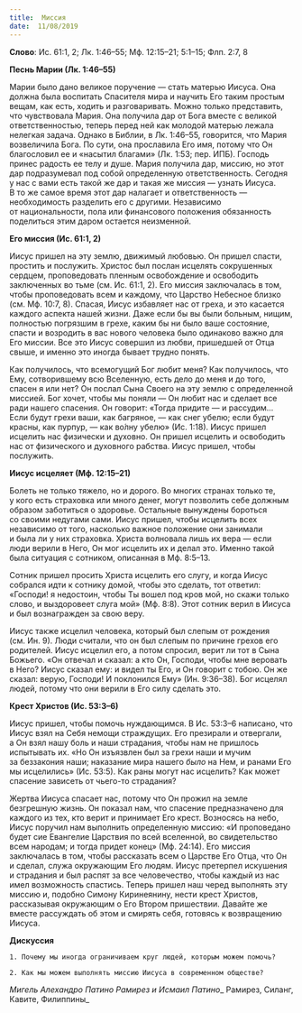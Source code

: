 ```yaml
---
title:  Миссия
date:  11/08/2019
---
```


**Слово**: Ис. 61:1, 2; Лк. 1:46–55; Мф. 12:15–21; 5:1–15; Флп. 2:7, 8

**Песнь Марии (Лк. 1:46–55)**

Марии было дано великое поручение — стать матерью Иисуса. Она должна была воспитать Спасителя мира и научить Его таким простым вещам, как есть, ходить и разговаривать. Можно только представить, что чувствовала Мария. Она получила дар от Бога вместе с великой ответственностью, теперь перед ней как молодой матерью лежала нелегкая задача. Однако в Библии, в Лк. 1:46–55, говорится, что Мария возвеличила Бога. По сути, она прославила Его имя, потому что Он благословил ее и «насытил благами» (Лк. 1:53; пер. ИПБ). Господь принес радость ее телу и душе. Мария получила дар, миссию, но этот дар подразумевал под собой определенную ответственность. Сегодня у нас с вами есть такой же дар и такая же миссия — узнать Иисуса. В то же самое время этот дар налагает и ответственность — необходимость разделить его с другими. Независимо от национальности, пола или финансового положения обязанность поделиться этим даром остается неизменной.

**Его миссия (Ис. 61:1, 2)**

Иисус пришел на эту землю, движимый любовью. Он пришел спасти, простить и послужить. Христос был послан исцелять сокрушенных сердцем, проповедовать пленным освобождение и освободить заключенных во тьме (см. Ис. 61:1, 2). Его миссия заключалась в том, чтобы проповедовать всем и каждому, что Царство Небесное близко (см. Мф. 10:7, 8). Спасая, Иисус избавляет нас от греха, и это касается каждого аспекта нашей жизни. Даже если бы вы были больным, нищим, полностью погрязшим в грехе, каким бы ни было ваше состояние, спасти и возродить в вас нового человека было одинаково важно для Его миссии. Все это Иисус совершил из любви, пришедшей от Отца свыше, и именно это иногда бывает трудно понять.

Как получилось, что всемогущий Бог любит меня? Как получилось, что Ему, сотворившему всю Вселенную, есть дело до меня и до того, спасен я или нет? Он послал Сына Своего на эту землю с определенной миссией. Бог хочет, чтобы мы поняли — Он любит нас и сделает все ради нашего спасения. Он говорит: «Тогда придите — и рассудим… Если будут грехи ваши, как багряное, — как снег убелю; если будут красны, как пурпур, — как во́лну убелю» (Ис. 1:18). Иисус пришел исцелить нас физически и духовно. Он пришел исцелить и освободить нас от физического и духовного рабства. Иисус пришел, чтобы послужить.

**Иисус исцеляет (Мф. 12:15–21)**

Болеть не только тяжело, но и дорого. Во многих странах только те, у кого есть страховка или много денег, могут позволить себе должным образом заботиться о здоровье. Остальные вынуждены бороться со своими недугами сами. Иисус пришел, чтобы исцелить всех независимо от того, насколько важное положение они занимали и была ли у них страховка. Христа волновала лишь их вера — если люди верили в Него, Он мог исцелить их и делал это. Именно такой была ситуация с сотником, описанная в Мф. 8:5–13.

Сотник пришел просить Христа исцелить его слугу, и когда Иисус собрался идти к сотнику домой, чтобы это сделать, тот ответил: «Господи! я недостоин, чтобы Ты вошел под кров мой, но скажи только слово, и выздоровеет слуга мой» (Мф. 8:8). Этот сотник верил в Иисуса и был вознагражден за свою веру.

Иисус также исцелил человека, который был слепым от рождения (см. Ин. 9). Люди считали, что он был слепым по причине грехов его родителей. Иисус исцелил его, а потом спросил, верит ли тот в Сына Божьего. «Он отвечал и сказал: а кто Он, Господи, чтобы мне веровать в Него? Иисус сказал ему: и видел ты Его, и Он говорит с тобою. Он же сказал: верую, Господи! И поклонился Ему» (Ин. 9:36–38). Бог исцелял людей, потому что они верили в Его силу сделать это.

**Крест Христов (Ис. 53:3–6)**

Иисус пришел, чтобы помочь нуждающимся. В Ис. 53:3–6 написано, что Иисус взял на Себя немощи страждущих. Его презирали и отвергали, а Он взял нашу боль и наши страдания, чтобы нам не пришлось испытывать их. «Но Он изъязвлен был за грехи наши и мучим за беззакония наши; наказание мира нашего _было_ на Нем, и ранами Его мы исцелились» (Ис. 53:5). Как раны могут нас исцелить? Как может спасение зависеть от чьего-то страдания?

Жертва Иисуса спасает нас, потому что Он прожил на земле безгрешную жизнь. Он показал нам, что спасение предназначено для каждого из тех, кто верит и принимает Его крест. Возносясь на небо, Иисус поручил нам выполнить определенную миссию: «И проповедано будет сие Евангелие Царствия по всей вселенной, во свидетельство всем народам; и тогда придет конец» (Мф. 24:14). Его миссия заключалась в том, чтобы рассказать всем о Царстве Его Отца, что Он и сделал, служа окружающим Его людям. Иисус претерпел искушения и страдания и был распят за все человечество, чтобы каждый из нас имел возможность спастись. Теперь пришел наш черед выполнять эту миссию и, подобно Симону Киринеянину, нести крест Христов, рассказывая окружающим о Его Втором пришествии. Давайте же вместе рассуждать об этом и смирять себя, готовясь к возвращению Иисуса.

**Дискуссия**

`1.	Почему мы иногда ограничиваем круг людей, которым можем помочь?`

`2.	Как мы можем выполнять миссию Иисуса в современном обществе?`

_Мигель Алехандро Патино Рамирез и Исмаил Патино__ Рамирез, Силанг, Кавите, Филиппины_